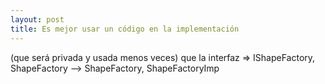 ```yaml
---
layout: post
title: Es mejor usar un código en la implementación
---
```


(que será privada y usada menos veces) que la interfaz => IShapeFactory, ShapeFactory —> ShapeFactory, ShapeFactoryImp <!--more-->
